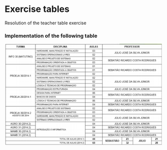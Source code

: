 # Exercise tables

 Resolution of the teacher table exercise

### Implementation of the following table

<img width="600" align="center" src="./assets/table.png"/>
